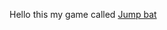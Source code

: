 Hello this my game called [Jump bat](https://script.google.com/macros/s/AKfycbybaZEBItmbZoX82yBVk85EnjcbUylvJ_MuoXydLy18beTSk0xKxeG26HvSh22BL68j1w/exec)
